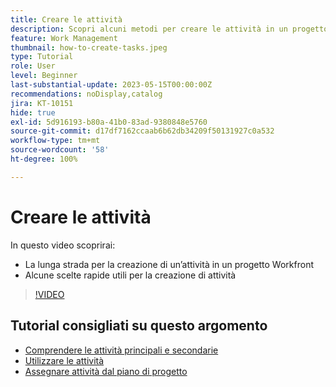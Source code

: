 ```yaml
---
title: Creare le attività
description: Scopri alcuni metodi per creare le attività in un progetto in Adobe Workfront.
feature: Work Management
thumbnail: how-to-create-tasks.jpeg
type: Tutorial
role: User
level: Beginner
last-substantial-update: 2023-05-15T00:00:00Z
recommendations: noDisplay,catalog
jira: KT-10151
hide: true
exl-id: 5d916193-b80a-41b0-83ad-9380848e5760
source-git-commit: d17df7162ccaab6b62db34209f50131927c0a532
workflow-type: tm+mt
source-wordcount: '58'
ht-degree: 100%

---
```


# Creare le attività

In questo video scoprirai:

* La lunga strada per la creazione di un’attività in un progetto Workfront
* Alcune scelte rapide utili per la creazione di attività

>[!VIDEO](https://video.tv.adobe.com/v/3423158/?quality=12&learn=on&enablevpops&captions=ita)

## Tutorial consigliati su questo argomento

* [Comprendere le attività principali e secondarie](/help/manage-work/tasks/understand-parent-child-tasks.md)
* [Utilizzare le attività](/help/manage-work/tasks/work-with-tasks.md)
* [Assegnare attività dal piano di progetto](/help/manage-work/tasks/assign-tasks-from-the-project-plan.md)
